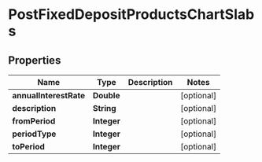 

# PostFixedDepositProductsChartSlabs


## Properties

| Name | Type | Description | Notes |
|------------ | ------------- | ------------- | -------------|
|**annualInterestRate** | **Double** |  |  [optional] |
|**description** | **String** |  |  [optional] |
|**fromPeriod** | **Integer** |  |  [optional] |
|**periodType** | **Integer** |  |  [optional] |
|**toPeriod** | **Integer** |  |  [optional] |



